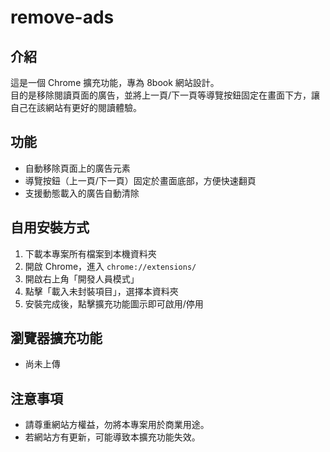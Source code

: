 # remove-ads

## 介紹

這是一個 Chrome 擴充功能，專為 8book 網站設計。  
目的是移除閱讀頁面的廣告，並將上一頁/下一頁等導覽按鈕固定在畫面下方，讓自己在該網站有更好的閱讀體驗。

## 功能

- 自動移除頁面上的廣告元素
- 導覽按鈕（上一頁/下一頁）固定於畫面底部，方便快速翻頁
- 支援動態載入的廣告自動清除

## 自用安裝方式
1. 下載本專案所有檔案到本機資料夾
2. 開啟 Chrome，進入 `chrome://extensions/`
3. 開啟右上角「開發人員模式」
4. 點擊「載入未封裝項目」，選擇本資料夾
5. 安裝完成後，點擊擴充功能圖示即可啟用/停用

## 瀏覽器擴充功能
- 尚未上傳

## 注意事項
- 請尊重網站方權益，勿將本專案用於商業用途。
- 若網站方有更新，可能導致本擴充功能失效。

